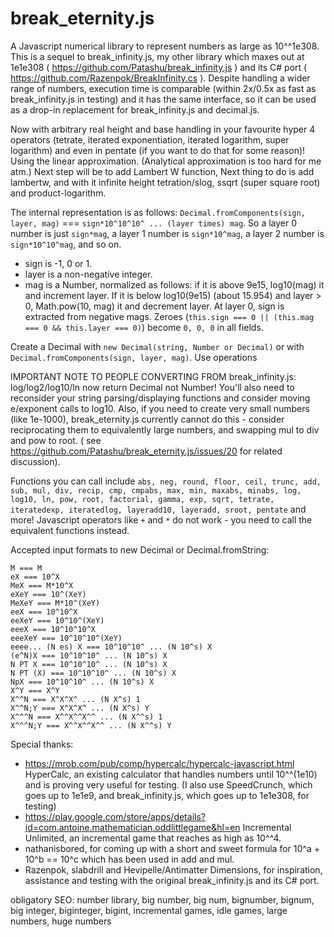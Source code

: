 # break_eternity.js
A Javascript numerical library to represent numbers as large as 10^^1e308. This is a sequel to break_infinity.js, my other library which maxes out at 1e1e308 ( https://github.com/Patashu/break_infinity.js ) and its C# port ( https://github.com/Razenpok/BreakInfinity.cs ). Despite handling a wider range of numbers, execution time is comparable (within 2x/0.5x as fast as break_infinity.js in testing) and it has the same interface, so it can be used as a drop-in replacement for break_infinity.js and decimal.js.

Now with arbitrary real height and base handling in your favourite hyper 4 operators (tetrate, iterated exponentiation, iterated logarithm, super logarithm) and even in pentate (if you want to do that for some reason)! Using the linear approximation. (Analytical approximation is too hard for me atm.) Next step will be to add Lambert W function, Next thing to do is add lambertw, and with it infinite height tetration/slog, ssqrt (super square root) and product-logarithm.

The internal representation is as follows: `Decimal.fromComponents(sign, layer, mag)` === `sign*10^10^10^ ... (layer times) mag`. So a layer 0 number is just `sign*mag`, a layer 1 number is `sign*10^mag`, a layer 2 number is `sign*10^10^mag`, and so on.

* sign is -1, 0 or 1.
* layer is a non-negative integer.
* mag is a Number, normalized as follows: if it is above 9e15, log10(mag) it and increment layer. If it is below log10(9e15) (about 15.954) and layer > 0, Math.pow(10, mag) it and decrement layer. At layer 0, sign is extracted from negative mags. Zeroes (`this.sign === 0 || (this.mag === 0 && this.layer === 0)`) become `0, 0, 0` in all fields.

Create a Decimal with `new Decimal(string, Number or Decimal)` or with `Decimal.fromComponents(sign, layer, mag)`. Use operations 

IMPORTANT NOTE TO PEOPLE CONVERTING FROM break_infinity.js: log/log2/log10/ln now return Decimal not Number! You'll also need to reconsider your string parsing/displaying functions and consider moving e/exponent calls to log10. Also, if you need to create very small numbers (like 1e-1000), break_eternity.js currently cannot do this - consider reciprocating them to equivalently large numbers, and swapping mul to div and pow to root. ( see https://github.com/Patashu/break_eternity.js/issues/20 for related discussion).

Functions you can call include `abs, neg, round, floor, ceil, trunc, add, sub, mul, div, recip, cmp, cmpabs, max, min, maxabs, minabs, log, log10, ln, pow, root, factorial, gamma, exp, sqrt, tetrate, iteratedexp, iteratedlog, layeradd10, layeradd, sroot, pentate` and more! Javascript operators like `+` and `*` do not work - you need to call the equivalent functions instead.

Accepted input formats to new Decimal or Decimal.fromString:

```
M === M
eX === 10^X
MeX === M*10^X
eXeY === 10^(XeY)
MeXeY === M*10^(XeY)
eeX === 10^10^X
eeXeY === 10^10^(XeY)
eeeX === 10^10^10^X
eeeXeY === 10^10^10^(XeY)
eeee... (N es) X === 10^10^10^ ... (N 10^s) X
(e^N)X === 10^10^10^ ... (N 10^s) X
N PT X === 10^10^10^ ... (N 10^s) X
N PT (X) === 10^10^10^ ... (N 10^s) X
NpX === 10^10^10^ ... (N 10^s) X
X^Y === X^Y
X^^N === X^X^X^ ... (N X^s) 1
X^^N;Y === X^X^X^ ... (N X^s) Y
X^^^N === X^^X^^X^^ ... (N X^^s) 1
X^^^N;Y === X^^X^^X^^ ... (N X^^s) Y
```

Special thanks:

* https://mrob.com/pub/comp/hypercalc/hypercalc-javascript.html HyperCalc, an existing calculator that handles numbers until 10^^(1e10) and is proving very useful for testing. (I also use SpeedCrunch, which goes up to 1e1e9, and break_infinity.js, which goes up to 1e1e308, for testing)
* https://play.google.com/store/apps/details?id=com.antoine.mathematician.oddlittlegame&hl=en Incremental Unlimited, an incremental game that reaches as high as 10^^4.
* nathanisbored, for coming up with a short and sweet formula for 10^a + 10^b == 10^c which has been used in add and mul.
* Razenpok, slabdrill and Hevipelle/Antimatter Dimensions, for inspiration, assistance and testing with the original break_infinity.js and its C# port.

obligatory SEO: number library, big number, big num, bignumber, bignum, big integer, biginteger, bigint, incremental games, idle games, large numbers, huge numbers

